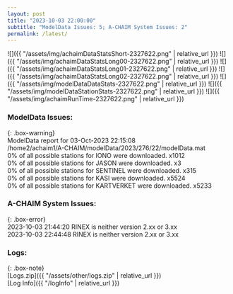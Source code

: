 ```yaml
---
layout: post
title: "2023-10-03 22:00:00"
subtitle: "ModelData Issues: 5; A-CHAIM System Issues: 2"
permalink: /latest/
---
```


![]({{ "/assets/img/achaimDataStatsShort-2327622.png" | relative_url }})
![]({{ "/assets/img/achaimDataStatsLong00-2327622.png" | relative_url }})
![]({{ "/assets/img/achaimDataStatsLong01-2327622.png" | relative_url }})
![]({{ "/assets/img/achaimDataStatsLong02-2327622.png" | relative_url }})
![]({{ "/assets/img/modelDataDataStats-2327622.png" | relative_url }})
![]({{ "/assets/img/modelDataStationStats-2327622.png" | relative_url }})
![]({{ "/assets/img/achaimRunTime-2327622.png" | relative_url }})


### ModelData Issues:  
  
{: .box-warning}  
 ModelData report for 03-Oct-2023 22:15:08   
 /home2/achaim1/A-CHAIM/modelData/2023/276/22/modelData.mat   
 0% of all possible stations for IONO were downloaded. x1012   
 0% of all possible stations for JASON were downloaded. x3   
 0% of all possible stations for SENTINEL were downloaded. x315   
 0% of all possible stations for KASI were downloaded. x5524   
 0% of all possible stations for KARTVERKET were downloaded. x5233   
  
### A-CHAIM System Issues:  
  
{: .box-error}  
2023-10-03 21:44:20 RINEX is neither version 2.xx or 3.xx  
2023-10-03 22:44:48 RINEX is neither version 2.xx or 3.xx  

### Logs:  
  
{: .box-note}  
[Logs.zip]({{ "/assets/other/logs.zip" | relative_url }})  
[Log Info]({{ "/logInfo" | relative_url }})  
